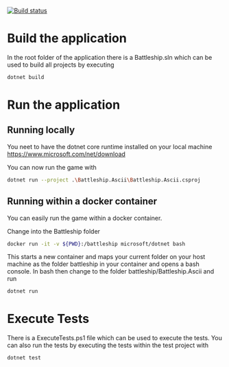 [![Build status](https://psdstewards.visualstudio.com/PSD/_apis/build/status/proscrumdev.battleship-dotnetcore-CI)](https://psdstewards.visualstudio.com/PSD/_build/latest?definitionId=13)

# Build the application 
In the root folder of the application there is a Battleship.sln which can be used to build all projects by executing
```bash
dotnet build 
```

# Run the application

## Running locally
You neet to have the dotnet core runtime installed on your local machine
https://www.microsoft.com/net/download

You can now run the game with
```bash
dotnet run --project .\Battleship.Ascii\Battleship.Ascii.csproj
```


## Running within a docker container
You can easily run the game within a docker container.

Change into the Battleship folder

```bash
docker run -it -v ${PWD}:/battleship microsoft/dotnet bash
```

This starts a new container and maps your current folder on your host machine as the folder battleship in your container and opens a bash console. In bash then change to the folder battleship/Battleship.Ascii and run
```bash
dotnet run 
```

# Execute Tests
There is a ExecuteTests.ps1 file which can be used to execute the tests. You can also run the tests by executing the tests within the test project with
```bash
dotnet test 
```


